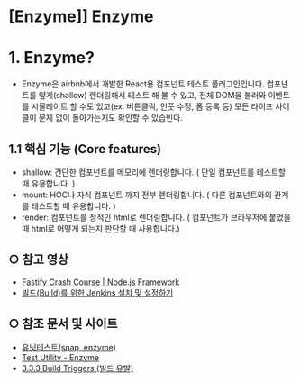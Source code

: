 [Enzyme]] Enzyme
======================
# 1. Enzyme? 
* Enzyme은 airbnb에서 개발한 React용 컴포넌트 테스트 플러그인입니다. 컴포넌트를 얖게(shallow) 렌더링해서 테스트 해 볼 수 있고, 전체 DOM을 불러와 이벤트를 시물레이트 할 수도 있고(ex. 버튼클릭, 인풋 수정, 폼 등록 등) 모든 라이프 사이클이 문제 없이 돌아가는지도 확인할 수 있습빈다.

## 1.1 핵심 기능 (Core features)
* shallow: 간단한 컴포넌트를 메모리에 렌더링합니다. ( 단일 컴포넌트를 테스트할 때 유용합니다. )
* mount: HOC나 자식 컴포넌트 까지 전부 렌더링합니다. ( 다른 컴포넌트와의 관계를 테스트할 때 유용합니다. )
* render: 컴포넌트를 정적인 html로 렌더링합니다. ( 컴포넌트가 브라우저에 붙었을 때 html로 어떻게 되는지 판단할 때 사용합니다.)

## ○ 참고 영상
* [Fastify Crash Course | Node.js Framework](https://youtu.be/Lk-uVEVGxOA)
* [빌드(Build)를 위한 Jenkins 설치 및 설정하기](https://youtu.be/m0tky1jyP-0)


## ○ 참조 문서 및 사이트
* [유닛테스트(snap, enzyme)](https://velog.io/@aerirang647/%EC%9C%A0%EB%8B%9B%ED%85%8C%EC%8A%A4%ED%8A%B8#enzyme%EC%9D%84-%ED%86%B5%ED%95%9C-dom-%EC%8B%9C%EB%AE%AC%EB%A0%88%EC%9D%B4%EC%85%98) 
* [Test Utility - Enzyme](https://shs400.github.io/2019/01/23/enzyme/)
* [3.3.3 Build Triggers (빌드 유발)](https://blog.naver.com/special9486/220274932377)

